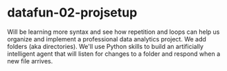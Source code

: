 # datafun-02-projsetup
Will be learning more syntax and see how repetition and loops can help us organize and implement a professional data analytics project. We add folders (aka directories).  We'll use Python skills to build an artificially intelligent agent that will listen for changes to a folder and respond when a new file arrives. 
